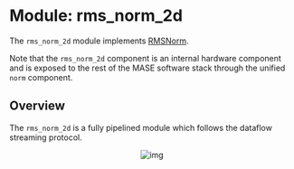 # Module: rms_norm_2d

The `rms_norm_2d` module implements [RMSNorm](https://arxiv.org/abs/1910.07467).

Note that the `rms_norm_2d` component is an internal hardware component and is exposed to the rest of the MASE software stack through the unified `norm` component.

## Overview

The `rms_norm_2d` is a fully pipelined module which follows the dataflow streaming protocol.

<p align="center">
  <img src="https://raw.githubusercontent.com/DeepWok/mase/main/machop/sphinx_docs/source/imgs/hardware/rms_norm_2d.png" alt="img">
</p>
